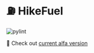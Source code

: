 # ⛽ HikeFuel
![pylint](https://img.shields.io/badge/PyLint%20API-10.00-brightgreen?logo=python&logoColor=white)

🎒 Check out [current alfa version](https://fuel-hike-torrua-06d2d937.koyeb.app/)
